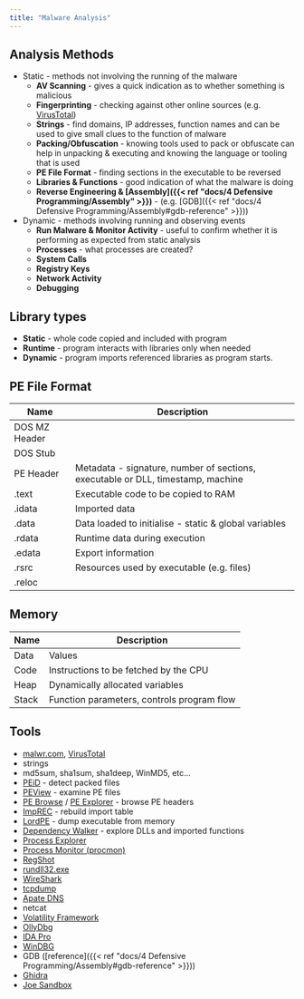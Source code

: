 ```yaml
---
title: "Malware Analysis"
---
```


## Analysis Methods

- Static - methods not involving the running of the malware
	- **AV Scanning** - gives a quick indication as to whether something is malicious
	- **Fingerprinting** - checking against other online sources (e.g. [VirusTotal](https://virustotal.com))
	- **Strings** - find domains, IP addresses, function names and can be used to give small clues to the function of malware
	- **Packing/Obfuscation** - knowing tools used to pack or obfuscate can help in unpacking & executing and knowing the language or tooling that is used
	- **PE File Format** - finding sections in the executable to be reversed
	- **Libraries & Functions** - good indication of what the malware is doing
	- **Reverse Engineering & [Assembly]({{< ref "docs/4 Defensive Programming/Assembly" >}})** - (e.g. [GDB]({{< ref "docs/4 Defensive Programming/Assembly#gdb-reference" >}}))
- Dynamic - methods involving running and observing events
	- **Run Malware & Monitor Activity** - useful to confirm whether it is performing as expected from static analysis
	- **Processes** - what processes are created?
	- **System Calls**
	- **Registry Keys**
	- **Network Activity**
	- **Debugging**

## Library types

- **Static** - whole code copied and included with program
- **Runtime** - program interacts with libraries only when needed
- **Dynamic** - program imports referenced libraries as program starts.

## PE File Format

| Name | Description |
| --- | --- |
| DOS MZ Header | |
| DOS Stub | |
| PE Header | Metadata - signature, number of sections, executable or DLL, timestamp, machine |
| .text | Executable code to be copied to RAM |
| .idata | Imported data |
| .data | Data loaded to initialise - static & global variables |
| .rdata | Runtime data during execution |
| .edata | Export information |
| .rsrc | Resources used by executable (e.g. files) |
| .reloc | |

## Memory

| Name | Description |
| --- | --- |
| Data | Values |
| Code | Instructions to be fetched by the CPU |
| Heap | Dynamically allocated variables |
| Stack | Function parameters, controls program flow |

## Tools
- [malwr.com](https://malwr.com), [VirusTotal](https://virustotal.com)
- strings
- md5sum, sha1sum, sha1deep, WinMD5, etc...
- [PEiD](https://www.aldeid.com/wiki/PEiD) - detect packed files
- [PEView](http://wjradburn.com/software/) - examine PE files
- [PE Browse](https://download.cnet.com/PEBrowse-Professional-64-bit/3000-2218_4-75176627.html) / [PE Explorer](http://www.pe-explorer.com/) - browse PE headers
- [ImpREC](https://forum.tuts4you.com/files/file/2367-import-reconstructor-imprec/) - rebuild import table
- [LordPE](https://www.softpedia.com/get/Programming/File-Editors/LordPE.shtml) - dump executable from memory
- [Dependency Walker](https://www.dependencywalker.com/) - explore DLLs and imported functions
- [Process Explorer](https://learn.microsoft.com/en-us/sysinternals/downloads/process-explorer)
- [Process Monitor (procmon)](https://learn.microsoft.com/en-us/sysinternals/downloads/procmon)
- [RegShot](https://sourceforge.net/projects/regshot/)
- [rundll32.exe](https://learn.microsoft.com/en-us/windows-server/administration/windows-commands/rundll32)
- [WireShark](https://www.wireshark.org/)
- [tcpdump](https://www.tcpdump.org/)
- [Apate DNS](https://fireeye.market/apps/211380)
- netcat
- [Volatility Framework](https://www.volatilityfoundation.org/)
- [OllyDbg](https://www.ollydbg.de/)
- [IDA Pro](https://hex-rays.com/ida-pro/)
- [WinDBG](https://windbg.org/)
- GDB ([reference]({{< ref "docs/4 Defensive Programming/Assembly#gdb-reference" >}}))
- [Ghidra](https://ghidra-sre.org/)
- [Joe Sandbox](https://www.joesandbox.com/)